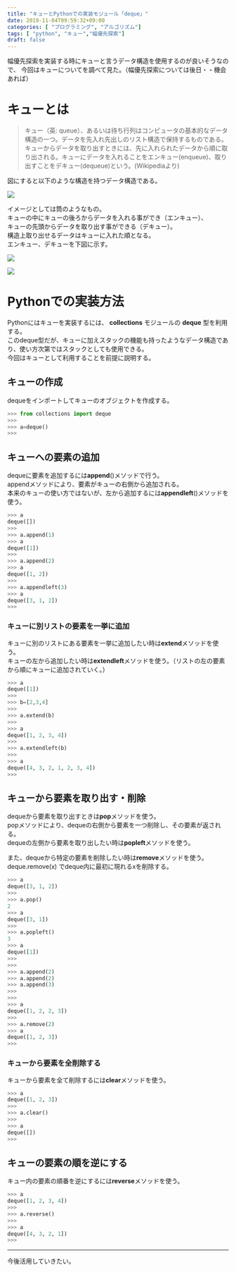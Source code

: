 ```yaml
---
title: "キューとPythonでの実装モジュール「deque」"
date: 2019-11-04T09:59:32+09:00
categories: [ "プログラミング", "アルゴリズム"]
tags: [ "python", "キュー","幅優先探索"]
draft: false
---
```


幅優先探索を実装する時にキューと言うデータ構造を使用するのが良いそうなので、
今回はキューについてを調べて見た。（幅優先探索については後日・・機会あれば）

# キューとは

>キュー（英: queue）、あるいは待ち行列はコンピュータの基本的なデータ構造の一つ。データを先入れ先出しのリスト構造で保持するものである。キューからデータを取り出すときには、先に入れられたデータから順に取り出される。キューにデータを入れることをエンキュー(enqueue)、取り出すことをデキュー(dequeue)という。(Wikipediaより)

図にすると以下のような構造を持つデータ構造である。

![](/img/queue_example.png)

イメージとしては筒のようなもの。  
キューの中にキューの後ろからデータを入れる事ができ（エンキュー）、  
キューの先頭からデータを取り出す事ができる（デキュー）。  
構造上取り出せるデータはキューに入れた順となる。  
エンキュー、デキューを下図に示す。  

![](/img/queue_enqueue.png)

![](/img/queue_dequeue.png)


# Pythonでの実装方法

Pythonにはキューを実装するには、 **collections** モジュールの **deque** 型を利用する。  
このdeque型だが、キューに加えスタックの機能も持ったようなデータ構造であり、使い方次第ではスタックとしても使用できる。  
今回はキューとして利用することを前提に説明する。

## キューの作成

dequeをインポートしてキューのオブジェクトを作成する。

```python
>>> from collections import deque
>>> 
>>> a=deque()
>>> 
```

## キューへの要素の追加

dequeに要素を追加するには**append**()メソッドで行う。  
appendメソッドにより、要素がキューの右側から追加される。  
本来のキューの使い方ではないが、左から追加するには**appendleft**()メソッドを使う。  

```python
>>> a
deque([])
>>> 
>>> a.append(1)
>>> a
deque([1])
>>> 
>>> a.append(2)
>>> a
deque([1, 2])
>>> 
>>> a.appendleft(3)
>>> a
deque([3, 1, 2])
>>> 
```

### キューに別リストの要素を一挙に追加

キューに別のリストにある要素を一挙に追加したい時は**extend**メソッドを使う。  
キューの左から追加したい時は**extendleft**メソッドを使う。（リストの左の要素から順にキューに追加されていく。）
```python
>>> a
deque([1])
>>> 
>>> b=[2,3,4]
>>> 
>>> a.extend(b)
>>> 
>>> a
deque([1, 2, 3, 4])
>>> 
>>> a.extendleft(b)
>>> 
>>> a
deque([4, 3, 2, 1, 2, 3, 4])
>>> 
```

## キューから要素を取り出す・削除

dequeから要素を取り出すときは**pop**メソッドを使う。  
popメソッドにより、dequeの右側から要素を一つ削除し、その要素が返される。  
dequeの左側から要素を取り出したい時は**popleft**メソッドを使う。

また、dequeから特定の要素を削除したい時は**remove**メソッドを使う。  
deque.remove(x) でdeque内に最初に現れるxを削除する。

```python
>>> a
deque([3, 1, 2])
>>> 
>>> a.pop()
2
>>> a
deque([3, 1])
>>> 
>>> a.popleft()
3
>>> a
deque([1])
>>> 
>>> 
>>> a.append(2)
>>> a.append(2)
>>> a.append(3)
>>> 
>>> 
>>> a
deque([1, 2, 2, 3])
>>> 
>>> a.remove(2)
>>> a
deque([1, 2, 3])
>>> 
```

### キューから要素を全削除する

キューから要素を全て削除するには**clear**メソッドを使う。

```python
>>> a
deque([1, 2, 3])
>>> 
>>> a.clear()
>>> 
>>> a
deque([])
>>> 
```

## キューの要素の順を逆にする

キュー内の要素の順番を逆にするには**reverse**メソッドを使う。

```python
>>> a
deque([1, 2, 3, 4])
>>> 
>>> a.reverse()
>>> 
>>> a
deque([4, 3, 2, 1])
>>> 
```

-----------

今後活用していきたい。

